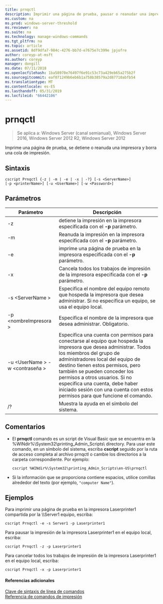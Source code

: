 ```yaml
---
title: prnqctl
description: Imprimir una página de prueba, pausar o reanudar una impresora.
ms.custom: na
ms.prod: windows-server-threshold
ms.reviewer: na
ms.suite: na
ms.technology: manage-windows-commands
ms.tgt_pltfrm: na
ms.topic: article
ms.assetid: 8df9dfa7-984c-4276-bb7d-e7675e7c399e jpjofre
author: coreyp-at-msft
ms.author: coreyp
manager: dongill
ms.date: 07/11/2018
ms.openlocfilehash: 1ba58970e76497f6e91c53c73a429eb65a275b2f
ms.sourcegitcommit: eaf071249b6eb6b1a758b38579a2d87710abfb54
ms.translationtype: MT
ms.contentlocale: es-ES
ms.lasthandoff: 05/31/2019
ms.locfileid: "66442106"
---
```

# <a name="prnqctl"></a>prnqctl

>Se aplica a: Windows Server (canal semianual), Windows Server 2016, Windows Server 2012 R2, Windows Server 2012

Imprime una página de prueba, se detiene o reanuda una impresora y borra una cola de impresión.  

## <a name="syntax"></a>Sintaxis  
```  
cscript Prnqctl {-z | -m | -e | -x | -?} [-s <ServerName>]   
[-p <printerName>] [-u <UserName>] [-w <Password>]  
```  
## <a name="parameters"></a>Parámetros  

|Parámetro|Descripción|  
|-------|--------|  
|-z|detiene la impresión en la impresora especificada con el **-p** parámetro.|  
|-m|Reanuda la impresión en la impresora especificada con el **-p** parámetro.|  
|-e|imprime una página de prueba en la impresora especificada con el **-p** parámetro.|  
|-x|Cancela todos los trabajos de impresión de la impresora especificada con el **-p** parámetro.|  
|-s \<ServerName >|Especifica el nombre del equipo remoto que hospeda la impresora que desea administrar. Si no especifica un equipo, se usa el equipo local.|  
|-p \<nombreImpresora >|Especifica el nombre de la impresora que desea administrar. Obligatorio.|  
|-u \<UserName > -w \<contraseña >|Especifica una cuenta con permisos para conectarse al equipo que hospeda la impresora que desea administrar. Todos los miembros del grupo de administradores local del equipo de destino tienen estos permisos, pero también se pueden conceder los permisos a otros usuarios. Si no especifica una cuenta, debe haber iniciado sesión con una cuenta con estos permisos para que funcione el comando.|  
|/?|Muestra la ayuda en el símbolo del sistema.|  

## <a name="remarks"></a>Comentarios  
- El **prnqctl** comando es un script de Visual Basic que se encuentra en la %WINdir%\System32\printing_Admin_Scripts\\ <language> directory. Para usar este comando, en un símbolo del sistema, escriba **cscript** seguido por la ruta de acceso completa al archivo prnqctl o cambie los directorios a la carpeta correspondiente. Por ejemplo:  
  ```  
  cscript %WINdir%\System32\printing_Admin_Scripts\en-US\prnqctl  
  ```  
- Si la información que se proporciona contiene espacios, utilice comillas alrededor del texto (por ejemplo, `"computer Name"`).  

## <a name="BKMK_examples"></a>Ejemplos  
Para imprimir una página de prueba en la impresora Laserprinter1 compartida por la \\\Server1 equipo, escriba:  
```  
cscript Prnqctl -e -s Server1 -p Laserprinter1  
```  
Para pausar la impresión de la impresora Laserprinter1 en el equipo local, escriba:  
```  
cscript Prnqctl -z -p Laserprinter1  
```  
Para cancelar todos los trabajos de impresión de la impresora Laserprinter1 en el equipo local, escriba:  
```  
cscript Prnqctl -x -p Laserprinter1  
```  

#### <a name="additional-references"></a>Referencias adicionales  
[Clave de sintaxis de línea de comandos](command-line-syntax-key.md)  
[Referencia de comandos de impresión](print-command-reference.md)  
